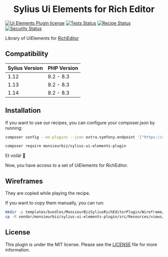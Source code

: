 <h1 align="center">Sylius Ui Elements for Rich Editor</h1>


[![Ui Elements Plugin license](https://img.shields.io/github/license/monsieurbiz/SyliusUiElementsPlugin?public)](https://github.com/monsieurbiz/SyliusUiElementsPlugin/blob/master/LICENSE.txt)
[![Tests Status](https://img.shields.io/github/actions/workflow/status/monsieurbiz/SyliusUiElementsPlugin/tests.yaml?branch=master&logo=github)](https://github.com/monsieurbiz/SyliusUiElementsPlugin/actions?query=workflow%3ATests)
[![Recipe Status](https://img.shields.io/github/actions/workflow/status/monsieurbiz/SyliusUiElementsPlugin/recipe.yaml?branch=master&label=recipes&logo=github)](https://github.com/monsieurbiz/SyliusUiElementsPlugin/actions?query=workflow%3ASecurity)
[![Security Status](https://img.shields.io/github/actions/workflow/status/monsieurbiz/SyliusUiElementsPlugin/security.yaml?branch=master&label=security&logo=github)](https://github.com/monsieurbiz/SyliusUiElementsPlugin/actions?query=workflow%3ASecurity)

Library of UiElements for [RichEditor](https://github.com/monsieurbiz/SyliusRichEditorPlugin)

## Compatibility

| Sylius Version | PHP Version     |
|----------------|-----------------|
| 1.12           | 8.2 - 8.3       |
| 1.13           | 8.2 - 8.3       |
| 1.14           | 8.2 - 8.3       |

## Installation

If you want to use our recipes, you can configure your composer.json by running:

```bash
composer config --no-plugins --json extra.symfony.endpoint '["https://api.github.com/repos/monsieurbiz/symfony-recipes/contents/index.json?ref=flex/master","flex://defaults"]'
```

```bash
composer require monsieurbiz/sylius-ui-elements-plugin
```

Et voilà! 🎉

Now, you have access to a set of UiElements for RichEditor.

## Wireframes

They are copied while playing the recipe.

If you want to copy them manually, you can run:

```bash
mkdir -p templates/bundles/MonsieurBizSyliusRichEditorPlugin/Wireframe/;
cp -R vendor/monsieurbiz/sylius-ui-elements-plugin/src/Resources/views/Wireframe/* templates/bundles/MonsieurBizSyliusRichEditorPlugin/Wireframe/;
```

## License

This plugin is under the MIT license.
Please see the [LICENSE](LICENSE) file for more information.
